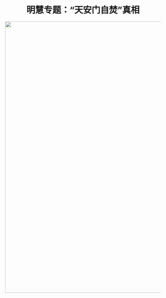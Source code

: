 
<h1 align="center"><b>明慧专题：“天安门自焚”真相</b></h1>
<a href="http://114.37.20.196/classic/"><img src="zf-1.jpg" width=880></a>
